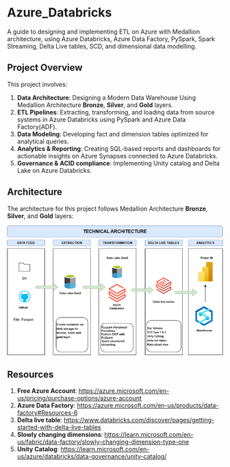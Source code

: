 # Azure_Databricks
A guide to designing and implementing ETL on Azure with Medallion architecture, using Azure Databricks, Azure Data Factory, PySpark, Spark Streaming, Delta Live tables, SCD, and dimensional data modelling.

## Project Overview

This project involves:

1. **Data Architecture**: Designing a Modern Data Warehouse Using Medallion Architecture **Bronze**, **Silver**, and **Gold** layers.
2. **ETL Pipelines**: Extracting, transforming, and loading data from source systems in Azure Databricks using PySpark and Azure Data Factory(ADF).
3. **Data Modeling**: Developing fact and dimension tables optimized for analytical queries.
4. **Analytics & Reporting**: Creating SQL-based reports and dashboards for actionable insights on Azure Synapses connected to Azure Databricks.
5. **Governance & ACID compliance**: Implementing Unity catalog and Delta Lake on Azure Databricks.


## Architecture

The architecture for this project follows Medallion Architecture **Bronze**, **Silver**, and **Gold** layers:

![Data Architecture](images/Azure_databricks.png)




## Resources
1. **Free Azure Account**: https://azure.microsoft.com/en-us/pricing/purchase-options/azure-account
2. **Azure Data Factory**: https://azure.microsoft.com/en-us/products/data-factory#Resources-6
3. **Delta live table**: https://www.databricks.com/discover/pages/getting-started-with-delta-live-tables
4. **Slowly changing dimensions**: https://learn.microsoft.com/en-us/fabric/data-factory/slowly-changing-dimension-type-one
5. **Unity Catalog**: https://learn.microsoft.com/en-us/azure/databricks/data-governance/unity-catalog/

